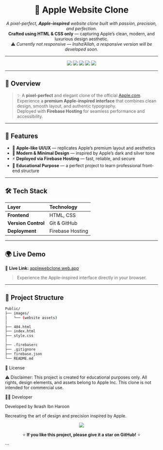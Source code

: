 <h1 align="center">🍏 Apple Website Clone</h1>

<p align="center">
  <i>A pixel-perfect, <b>Apple-inspired</b> website clone built with passion, precision, and perfection.</i><br>
  <b>Crafted using HTML & CSS only</b> — capturing Apple’s clean, modern, and luxurious design aesthetic.<br>
  ⚠️ <i>Currently not responsive — Insha’Allah, a responsive version will be developed soon.</i>
</p>

---

<p align="center">
  <img src="https://img.shields.io/badge/HTML-5-000000?style=for-the-badge&logo=html5&logoColor=E34F26&labelColor=1c1c1c">
  <img src="https://img.shields.io/badge/CSS-3-000000?style=for-the-badge&logo=css3&logoColor=1572B6&labelColor=1c1c1c">
  <img src="https://img.shields.io/badge/Firebase-Hosting-000000?style=for-the-badge&logo=firebase&logoColor=FFCA28&labelColor=1c1c1c">
  <img src="https://img.shields.io/badge/Status-Live-000000?style=for-the-badge&logo=apple&logoColor=white&labelColor=1c1c1c">
  <img src="https://img.shields.io/badge/License-Educational_Use-000000?style=for-the-badge&logo=openai&logoColor=white&labelColor=1c1c1c">
</p>

---

## 🌌 Overview  

> ✨ A **pixel-perfect** and elegant clone of the official [Apple.com](https://www.apple.com/).  
> Experience a **premium Apple-inspired interface** that combines clean design, smooth layout, and authentic typography.  
> Deployed with **Firebase Hosting** for seamless performance and accessibility.

---

## 🚀 Features  

- 🍎 **Apple-like UI/UX** — replicates Apple’s premium layout and aesthetics  
- 🖤 **Modern & Minimal Design** — inspired by Apple’s dark and silver tone  
- ⚡ **Deployed via Firebase Hosting** — fast, reliable, and secure  
- 🧠 **Educational Purpose** — a perfect project to learn professional front-end structure  

---

## 🛠️ Tech Stack  

| Layer | Technology |
| :---- | :---------- |
| **Frontend** | HTML, CSS |
| **Version Control** | Git & GitHub |
| **Deployment** | Firebase Hosting |

---

## 🌍 Live Demo  

🔗 **Live Link:** [applewebclone.web.app](https://applewebclone.web.app/)  
> Experience the Apple-inspired interface directly in your browser.  

---

## 📂 Project Structure  

```bash
Public/
├── images/
│   └── (website assets)
│
├── 404.html
├── index.html
├── style.css
│
├── .firebaserc
├── .gitignore
├── firebase.json
└── README.md
```
📜 License

⚠️ Disclaimer:
This project is created for educational purposes only.
All rights, design elements, and assets belong to Apple Inc.
This clone is not intended for commercial use.

👨‍💻 Developer

Developed by Ikrash Ibn Haroon

Recreating the art of design and precision inspired by Apple.

<p align="center"> <img src="https://img.shields.io/badge/Made%20with-❤️%20by%20Ikrash-black?style=for-the-badge&labelColor=1c1c1c"> </p>
<p align="center"> ⭐ <b>If you like this project, please give it a star on GitHub!</b> ⭐ </p> ```
